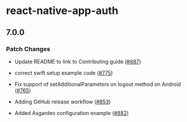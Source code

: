 # react-native-app-auth

## 7.0.0

### Patch Changes

- Update README to link to Contributing guide ([#887](https://github.com/FormidableLabs/react-native-app-auth/pull/887))

* correct swift setup example code ([#775](https://github.com/FormidableLabs/react-native-app-auth/pull/775))

- Fix support of setAdditionalParameters on logout method on Android ([#765](https://github.com/FormidableLabs/react-native-app-auth/pull/765))

* Adding GitHub release workflow ([#853](https://github.com/FormidableLabs/react-native-app-auth/pull/853))

- Added Asgardeo configuration example ([#882](https://github.com/FormidableLabs/react-native-app-auth/pull/882))
